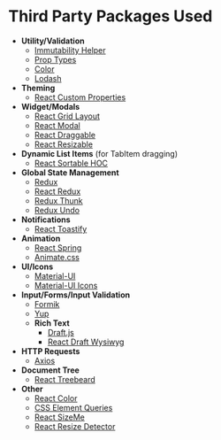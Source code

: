 # Third Party Packages Used

* **Utility/Validation**
    * [Immutability Helper](https://github.com/kolodny/immutability-helper)
    * [Prop Types](https://github.com/facebook/prop-types)
    * [Color](https://www.npmjs.com/package/color)
    * [Lodash](https://github.com/lodash/lodash)
* **Theming**
    * [React Custom Properties](https://www.npmjs.com/package/react-custom-properties)
* **Widget/Modals**
    * [React Grid Layout](https://www.npmjs.com/package/react-grid-layout)
    * [React Modal](https://github.com/reactjs/react-modal)
    * [React Draggable](https://www.npmjs.com/package/react-draggable)
    * [React Resizable](https://www.npmjs.com/package/react-resizable)
* **Dynamic List Items** (for TabItem dragging)
    * [React Sortable HOC](https://github.com/clauderic/react-sortable-hoc)
* **Global State Management**
    * [Redux](https://redux.js.org/)
    * [React Redux](https://redux.js.org/basics/usage-with-react)
    * [Redux Thunk](https://github.com/reduxjs/redux-thunk)
    * [Redux Undo](https://github.com/omnidan/redux-undo)
* **Notifications**
    * [React Toastify](https://github.com/fkhadra/react-toastify)
* **Animation**
    * [React Spring](https://github.com/react-spring/react-spring)
    * [Animate.css](https://github.com/daneden/animate.css)
* **UI/Icons**
    * [Material-UI](https://material-ui.com/)
    * [Material-UI Icons](https://material-ui.com/style/icons/)
* **Input/Forms/Input Validation**
    * [Formik](https://jaredpalmer.com/formik/)
    * [Yup](https://www.npmjs.com/package/yup)
    * **Rich Text**
        * [Draft.js](https://github.com/facebook/draft-js)
        * [React Draft Wysiwyg](https://github.com/jpuri/react-draft-wysiwyg)
* **HTTP Requests**
    * [Axios](https://www.npmjs.com/package/axios)
* **Document Tree**
    * [React Treebeard](https://github.com/storybookjs/react-treebeard)
* **Other**
    * [React Color](https://casesandberg.github.io/react-color/)
    * [CSS Element Queries](https://github.com/marcj/css-element-queries)
    * [React SizeMe](https://github.com/ctrlplusb/react-sizeme)
    * [React Resize Detector](https://www.npmjs.com/package/react-resize-detector)

